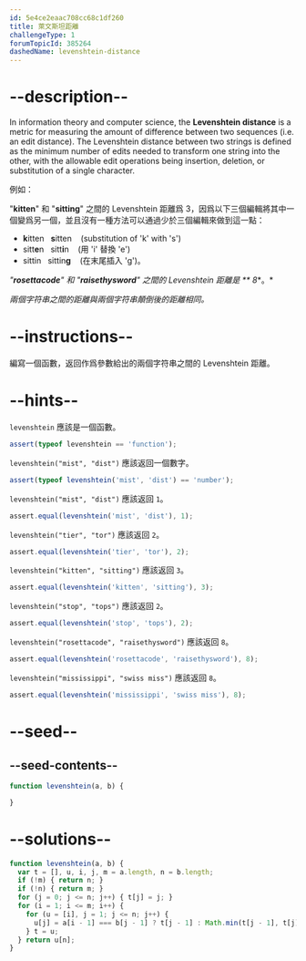```yaml
---
id: 5e4ce2eaac708cc68c1df260
title: 萊文斯坦距離
challengeType: 1
forumTopicId: 385264
dashedName: levenshtein-distance
---
```


# --description--

In information theory and computer science, the **Levenshtein distance** is a metric for measuring the amount of difference between two sequences (i.e. an edit distance). The Levenshtein distance between two strings is defined as the minimum number of edits needed to transform one string into the other, with the allowable edit operations being insertion, deletion, or substitution of a single character.

例如：

"**kitten**" 和 "**sitting**" 之間的 Levenshtein 距離爲 3，因爲以下三個編輯將其中一個變爲另一個，並且沒有一種方法可以通過少於三個編輯來做到這一點：

<ul>
  <li><strong>k</strong>itten   <strong>s</strong>itten    (substitution of 'k' with 's')</li>
  <li>sitt<strong>e</strong>n   sitt<strong>i</strong>n    (用 'i' 替換 'e')</li>
  <li>sittin   sittin<strong>g</strong>    (在末尾插入 'g')。</li>
</ul>

*"**rosettacode**" 和 "**raisethysword**" 之間的 Levenshtein 距離是 ** 8**。*

*兩個字符串之間的距離與兩個字符串顛倒後的距離相同。*

# --instructions--

編寫一個函數，返回作爲參數給出的兩個字符串之間的 Levenshtein 距離。

# --hints--

`levenshtein` 應該是一個函數。

```js
assert(typeof levenshtein == 'function');
```

`levenshtein("mist", "dist")` 應該返回一個數字。

```js
assert(typeof levenshtein('mist', 'dist') == 'number');
```

`levenshtein("mist", "dist")` 應該返回 `1`。

```js
assert.equal(levenshtein('mist', 'dist'), 1);
```

`levenshtein("tier", "tor")` 應該返回 `2`。

```js
assert.equal(levenshtein('tier', 'tor'), 2);
```

`levenshtein("kitten", "sitting")` 應該返回 `3`。

```js
assert.equal(levenshtein('kitten', 'sitting'), 3);
```

`levenshtein("stop", "tops")` 應該返回 `2`。

```js
assert.equal(levenshtein('stop', 'tops'), 2);
```

`levenshtein("rosettacode", "raisethysword")` 應該返回 `8`。

```js
assert.equal(levenshtein('rosettacode', 'raisethysword'), 8);
```

`levenshtein("mississippi", "swiss miss")` 應該返回 `8`。

```js
assert.equal(levenshtein('mississippi', 'swiss miss'), 8);
```

# --seed--

## --seed-contents--

```js
function levenshtein(a, b) {

}
```

# --solutions--

```js
function levenshtein(a, b) {
  var t = [], u, i, j, m = a.length, n = b.length;
  if (!m) { return n; }
  if (!n) { return m; }
  for (j = 0; j <= n; j++) { t[j] = j; }
  for (i = 1; i <= m; i++) {
    for (u = [i], j = 1; j <= n; j++) {
      u[j] = a[i - 1] === b[j - 1] ? t[j - 1] : Math.min(t[j - 1], t[j], u[j - 1]) + 1;
    } t = u;
  } return u[n];
}
```
